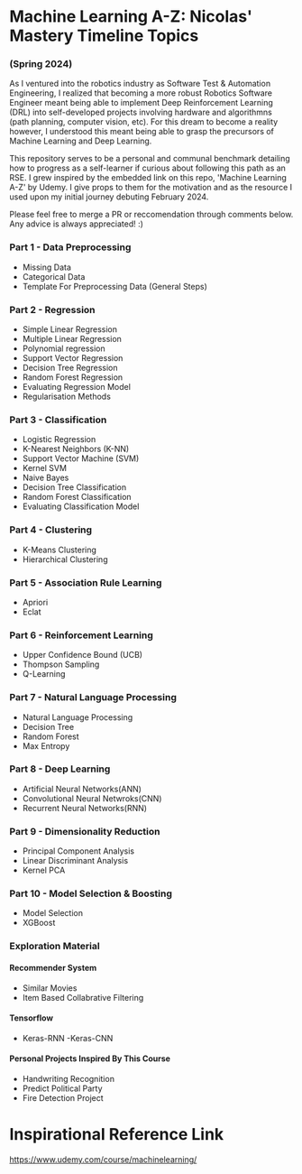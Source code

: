 # Machine Learning A-Z: Nicolas' Mastery Timeline Topics
### (Spring 2024)
As I ventured into the robotics industry as Software Test & Automation Engineering, I realized that becoming a more robust Robotics Software Engineer meant being able to implement Deep Reinforcement Learning (DRL) into self-developed projects involving hardware and algorithmns (path planning, computer vision, etc). For this dream to become a reality however, I understood this meant being able to grasp the precursors of Machine Learning and Deep Learning. 

This repository serves to be a personal and communal benchmark detailing how to progress as a self-learner if curious about following this path as an RSE. 
I grew inspired by the embedded link on this repo, 'Machine Learning A-Z' by Udemy. I give props to them for the motivation and as the resource I used upon my initial journey debuting February 2024. 

Please feel free to merge a PR or reccomendation through comments below. Any advice is always appreciated! :)


### Part 1 - Data Preprocessing
- Missing Data
- Categorical Data
- Template For Preprocessing Data (General Steps)

### Part 2 - Regression
- Simple Linear Regression
- Multiple Linear Regression
- Polynomial regression
- Support Vector Regression
- Decision Tree Regression
- Random Forest Regression
- Evaluating Regression Model
- Regularisation Methods

### Part 3 - Classification
- Logistic Regression
- K-Nearest Neighbors (K-NN)
- Support Vector Machine (SVM)
- Kernel SVM
- Naive Bayes
- Decision Tree Classification
- Random Forest Classification
- Evaluating Classification Model

### Part 4 - Clustering
- K-Means Clustering
- Hierarchical Clustering

### Part 5 - Association Rule Learning
- Apriori
- Eclat

### Part 6 - Reinforcement Learning
- Upper Confidence Bound (UCB)
- Thompson Sampling
- Q-Learning

### Part 7 - Natural Language Processing
- Natural Language Processing
- Decision Tree
- Random Forest
- Max Entropy

### Part 8 - Deep Learning
- Artificial Neural Networks(ANN)
- Convolutional Neural Netwroks(CNN)
- Recurrent Neural Networks(RNN)

### Part 9 - Dimensionality Reduction
- Principal Component Analysis
- Linear Discriminant Analysis
- Kernel PCA

### Part 10 - Model Selection & Boosting
- Model Selection
- XGBoost

### Exploration Material
####  Recommender System
- Similar Movies
- Item Based Collabrative Filtering

#### Tensorflow
- Keras-RNN
-Keras-CNN

#### Personal Projects Inspired By This Course
- Handwriting Recognition
- Predict Political Party
- Fire Detection Project

# Inspirational Reference Link
https://www.udemy.com/course/machinelearning/
